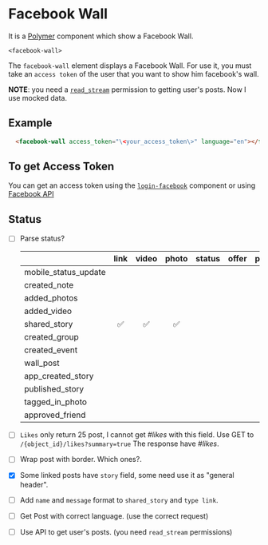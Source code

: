 # Facebook Wall

It is a [Polymer](https://www.polymer-project.org/1.0/) component which show a Facebook Wall.

`<facebook-wall>`

The `facebook-wall` element displays a Facebook Wall.
For use it, you  must take an `access token` of the user that you want to show him facebook's wall.

**NOTE**: you need a [`read_stream`](https://developers.facebook.com/docs/facebook-login/permissions/v2.3) permission to
getting user's posts. Now I use mocked data.

## Example

```html
  <facebook-wall access_token="\<your_access_token\>" language="en"></facebook-wall>
```

## To get Access Token

You can get an access token using the [`login-facebook`](https://github.com/Mortega5/login-facebook) component or
using [Facebook API](https://developers.facebook.com/docs/facebook-login/access-tokens)


## Status

+ [ ] Parse status?


  |                      | link | video | photo | status | offer | post |
  |----------------------|:------:|:------:|:-------:|:--------:|:-------:|:-------:|
  | mobile_status_update |      |      |       |        |       |       |
  | created_note         |      |      |       |        |       |       |
  | added_photos         |      |      |       |        |       |       |
  | added_video          |      |      |       |        |       |       |
  | shared_story         |:white_check_mark:|:white_check_mark:|:white_check_mark:|        |       |       |
  | created_group        |      |      |       |        |       |       |
  | created_event        |      |      |       |        |       |       |
  | wall_post            |      |      |       |        |       |       |
  | app_created_story    |      |      |       |        |       |       |
  | published_story      |      |      |       |        |       |       |
  | tagged_in_photo      |      |      |       |        |       |       |
  | approved_friend      |      |      |       |        |       |       |


+ [ ] `Likes` only return 25 post, I cannot get *#likes* with this field. Use GET to `/{object_id}/likes?summary=true`
      The response have *#likes*.

+ [ ] Wrap post with border. Which ones?.

+ [x] Some linked posts have `story` field, some need use it as "general header".

+ [ ] Add `name` and `message` format to `shared_story` and `type link`.

+ [ ] Get Post with correct language. (use the correct request)

+ [ ] Use API to get user's posts. (you need `read_stream` permissions)







